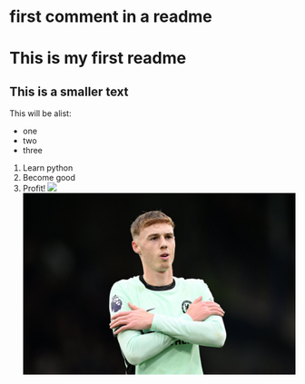 # first comment in a readme
# This is my first readme
## This is a smaller text

This will be  alist:
- one
- two
- three

1. Learn python
2. Become good
3. Profit!
![](/Users/maxencepenaud/Session3/4/pythonProject/Session3/Palmer.jpeg)
![](Palmer.jpeg)

